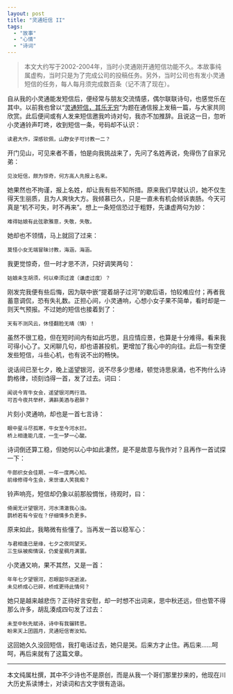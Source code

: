 ```yaml
---
layout: post
title: "灵通短信 II"
tags:
  - "故事"
  - "心情"
  - "诗词"
---
```



> 本文大约写于2002-2004年，当时小灵通刚开通短信功能不久。本故事纯属虚构，当时只是为了完成公司的投稿任务。另外，当时公司也有发小灵通短信的任务，每人每月须完成数百条（记不清了现在）。


自从我的小灵通能发短信后，便经常与朋友交流情感，偶尔联联诗句，也感觉乐在其中。以前我也曾以“[灵通短信，其乐无穷](/2009/11/07/ling-tong-duan-xin-i.html)”为题在通信报上发稿一篇，与大家共同欣赏。此后便间或有人发来短信邀我吟诗对句，我亦不加推辞。且说这一日，忽听小灵通铃声叮咚，收到短信一条，号码却不认识：

    读君大作，深感钦佩，山野女子可讨教一二？

开门见山，可见来者不善，怕是向我挑战来了，先问了名姓再说，免得伤了自家兄弟：

    见汝短信，颇为惊奇，何方高人先报上名来。

她果然也不拘谨，报上名姓，却让我有些不知所措。原来我们早就认识，她不仅生得天生丽质，且为人爽快大方。我倾慕已久，只是一直未有机会倾诉衷肠。今天可真是“机不可失，时不再来”。想上一条短信恐过于粗野，先谦虚两句为妙：

    难得姑娘有此弦歌雅意，失敬，失敬。

她却也不领情，马上就回了过来：

    莫怪小女无端冒昧讨教，海涵，海涵。

我更觉惊奇，但一时才思不济，只好调笑两句：

    姑娘未生胡须，何以牵须过渡（谦虚过度）？

刚发完我便有些后悔，因为联中嵌“提着胡子过河”的歇后语，怕较难应付；再者我蓄意调侃，恐有失礼数。正担心间，小灵通响，心想小女子果不简单，看时却是一则天气预报。不过她的短信也接着到了：

    天有不测风云，休怪翻脸无晴（情）！

虽然不很工稳，但在短时间内有如此巧思，且应情应景，也算是十分难得。看来我可得小心了。又闲聊几句，却也语甚投机，更增加了我心中的向往。此后一有空便发些短信，斗些心机，也有说不出的畅快。

说话间已至七夕，晚上遥望银河，说不尽多少思绪，顿觉诗思泉涌，也不拘什么诗韵格律，顷刻诌得一首，发了过去。词曰：

    闻说今宵牛女会，遥望银河两行泪。
    可否今夜共举杯，满斟美酒与君醉？

片刻小灵通响，却也是一首七言诗：

    眼中星斗尽孤寒，牛女至今河水拦。
    桥上相逢能几度，一生一梦一心酸。

诗词倒还算工稳，但她何以心中如此凄然，是不是故意与我作对？且再作一首试探一下：

    牛郎织女会佳期，一年一度两心知。
    前缘修得今生会，来世谁人笑我痴？

铃声响亮，短信却仍象以前那般惆怅，待观时，曰：

    倚阑无计望银河，河水清澈我心浊。
    鹊桥若有今安在？仔细情多负更多。

原来如此，我略微有些懂了。当再发一首以稳军心：

    与君相逢已是缘，七夕之夜同望天。
    三生纵被痴情误，仍爱星稠月满寰。

小灵通又响，果不其然，又是一首：

    年年七夕望银河，忍眼韶华逐逝波。
    未见桥成心已碎，桥成更待此情何？

她只是越来越悲伤？正待好言安慰，却一时想不出词来，思中秋还远，但也管不得那么许多，胡乱湊成四句发了过去：

    未至中秋先赋诗，诗中有我辗转思。
    盼来天上团圆月，灵通短信寄汝知。

这回她久久没回短信，我打电话过去，她只是哭。后来方才止住。再后来……呵呵，再后来就有了这篇文章。

---

本文纯属杜撰，其中不少诗也不是原创，而是从我一个哥们那里抄来的，他现在川大历史系读博士，对读词和古文字很有造诣。
